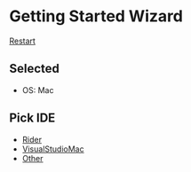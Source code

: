 <!--
GENERATED FILE - DO NOT EDIT
This file was generated by [MarkdownSnippets](https://github.com/SimonCropp/MarkdownSnippets).
Source File: /docs/mdsource/wiz/pickide_Mac.source.md
To change this file edit the source file and then run MarkdownSnippets.
-->

# Getting Started Wizard

[Restart](/docs/wiz/readme.md)

## Selected

* OS: Mac

## Pick IDE
 * [Rider](picktest_Mac_Rider.md)
 * [VisualStudioMac](picktest_Mac_VisualStudioMac.md)
 * [Other](picktest_Mac_Other.md)
